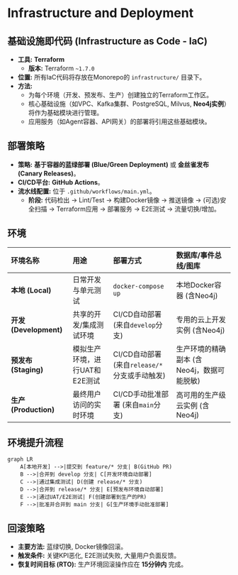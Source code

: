 # Infrastructure and Deployment

## 基础设施即代码 (Infrastructure as Code - IaC)

- **工具:** **Terraform**
  - **版本:** Terraform `~1.7.0`
- **位置:** 所有IaC代码将存放在Monorepo的 `infrastructure/` 目录下。
- **方法:**
  - 为每个环境（开发、预发布、生产）创建独立的Terraform工作区。
  - 核心基础设施（如VPC、Kafka集群、PostgreSQL, Milvus, **Neo4j实例**）将作为基础模块进行管理。
  - 应用服务（如Agent容器、API网关）的部署将引用这些基础模块。

## 部署策略

- **策略:** **基于容器的蓝绿部署 (Blue/Green Deployment)** 或 **金丝雀发布 (Canary Releases)**。
- **CI/CD平台:** **GitHub Actions**。
- **流水线配置:** 位于 `.github/workflows/main.yml`。
  - **阶段:** 代码检出 -> Lint/Test -> 构建Docker镜像 -> 推送镜像 -> (可选)安全扫描 -> Terraform应用 -> 部署服务 -> E2E测试 -> 流量切换/增加。

## 环境

| 环境名称               | 用途                           | 部署方式                                      | 数据库/事件总线/图库                       |
| :--------------------- | :----------------------------- | :-------------------------------------------- | :----------------------------------------- |
| **本地 (Local)**       | 日常开发与单元测试             | `docker-compose up`                           | 本地Docker容器 (含Neo4j)                   |
| **开发 (Development)** | 共享的开发/集成测试环境        | CI/CD自动部署 (来自`develop`分支)             | 专用的云上开发实例 (含Neo4j)               |
| **预发布 (Staging)**   | 模拟生产环境，进行UAT和E2E测试 | CI/CD自动部署 (来自`release/*`分支或手动触发) | 生产环境的精确副本 (含Neo4j，数据可能脱敏) |
| **生产 (Production)**  | 最终用户访问的实时环境         | CI/CD手动批准部署 (来自`main`分支)            | 高可用的生产级云实例 (含Neo4j)             |

## 环境提升流程

```mermaid
graph LR
    A[本地开发] -->|提交到 feature/* 分支| B(GitHub PR)
    B -->|合并到 develop 分支| C[开发环境自动部署]
    C -->|通过集成测试| D(创建 release/* 分支)
    D -->|合并到 release/* 分支| E[预发布环境自动部署]
    E -->|通过UAT/E2E测试| F(创建部署到生产的PR)
    F -->|批准并合并到 main 分支| G[生产环境手动批准部署]
```

## 回滚策略

- **主要方法:** 蓝绿切换, Docker镜像回滚。
- **触发条件:** 关键KPI恶化, E2E测试失败, 大量用户负面反馈。
- **恢复时间目标 (RTO):** 生产环境回滚操作应在 **15分钟内** 完成。
